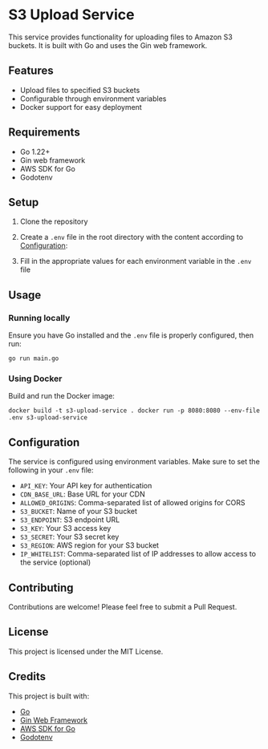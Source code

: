 # S3 Upload Service

This service provides functionality for uploading files to Amazon S3 buckets. It is built with Go and uses the Gin web framework.

## Features

- Upload files to specified S3 buckets
- Configurable through environment variables
- Docker support for easy deployment

## Requirements

- Go 1.22+
- Gin web framework
- AWS SDK for Go
- Godotenv

## Setup

1. Clone the repository
2. Create a `.env` file in the root directory with the content according to [Configuration](#configuration):

3. Fill in the appropriate values for each environment variable in the `.env` file

## Usage

### Running locally

Ensure you have Go installed and the `.env` file is properly configured, then run:

```shell
go run main.go
```

### Using Docker

Build and run the Docker image:

```shell
docker build -t s3-upload-service . docker run -p 8080:8080 --env-file .env s3-upload-service
```

## Configuration

The service is configured using environment variables. Make sure to set the following in your `.env` file:

- `API_KEY`: Your API key for authentication
- `CDN_BASE_URL`: Base URL for your CDN
- `ALLOWED_ORIGINS`: Comma-separated list of allowed origins for CORS
- `S3_BUCKET`: Name of your S3 bucket
- `S3_ENDPOINT`: S3 endpoint URL
- `S3_KEY`: Your S3 access key
- `S3_SECRET`: Your S3 secret key
- `S3_REGION`: AWS region for your S3 bucket
- `IP_WHITELIST`: Comma-separated list of IP addresses to allow access to the service (optional)

## Contributing

Contributions are welcome! Please feel free to submit a Pull Request.

## License

This project is licensed under the MIT License.

## Credits

This project is built with:

- [Go](https://golang.org/)
- [Gin Web Framework](https://github.com/gin-gonic/gin)
- [AWS SDK for Go](https://aws.amazon.com/sdk-for-go/)
- [Godotenv](https://github.com/joho/godotenv)
